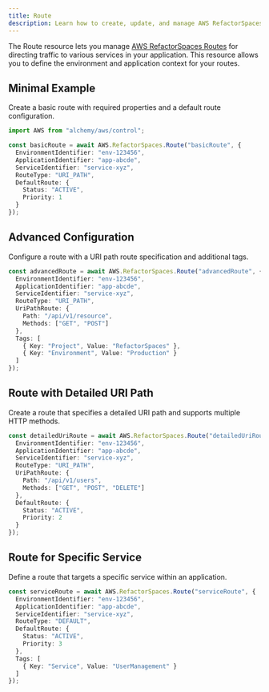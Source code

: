 ```yaml
---
title: Route
description: Learn how to create, update, and manage AWS RefactorSpaces Routes using Alchemy Cloud Control.
---
```



The Route resource lets you manage [AWS RefactorSpaces Routes](https://docs.aws.amazon.com/refactorspaces/latest/userguide/) for directing traffic to various services in your application. This resource allows you to define the environment and application context for your routes.

## Minimal Example

Create a basic route with required properties and a default route configuration.

```ts
import AWS from "alchemy/aws/control";

const basicRoute = await AWS.RefactorSpaces.Route("basicRoute", {
  EnvironmentIdentifier: "env-123456",
  ApplicationIdentifier: "app-abcde",
  ServiceIdentifier: "service-xyz",
  RouteType: "URI_PATH",
  DefaultRoute: {
    Status: "ACTIVE",
    Priority: 1
  }
});
```

## Advanced Configuration

Configure a route with a URI path route specification and additional tags.

```ts
const advancedRoute = await AWS.RefactorSpaces.Route("advancedRoute", {
  EnvironmentIdentifier: "env-123456",
  ApplicationIdentifier: "app-abcde",
  ServiceIdentifier: "service-xyz",
  RouteType: "URI_PATH",
  UriPathRoute: {
    Path: "/api/v1/resource",
    Methods: ["GET", "POST"]
  },
  Tags: [
    { Key: "Project", Value: "RefactorSpaces" },
    { Key: "Environment", Value: "Production" }
  ]
});
```

## Route with Detailed URI Path

Create a route that specifies a detailed URI path and supports multiple HTTP methods.

```ts
const detailedUriRoute = await AWS.RefactorSpaces.Route("detailedUriRoute", {
  EnvironmentIdentifier: "env-123456",
  ApplicationIdentifier: "app-abcde",
  ServiceIdentifier: "service-xyz",
  RouteType: "URI_PATH",
  UriPathRoute: {
    Path: "/api/v1/users",
    Methods: ["GET", "POST", "DELETE"]
  },
  DefaultRoute: {
    Status: "ACTIVE",
    Priority: 2
  }
});
```

## Route for Specific Service

Define a route that targets a specific service within an application.

```ts
const serviceRoute = await AWS.RefactorSpaces.Route("serviceRoute", {
  EnvironmentIdentifier: "env-123456",
  ApplicationIdentifier: "app-abcde",
  ServiceIdentifier: "service-xyz",
  RouteType: "DEFAULT",
  DefaultRoute: {
    Status: "ACTIVE",
    Priority: 3
  },
  Tags: [
    { Key: "Service", Value: "UserManagement" }
  ]
});
```
